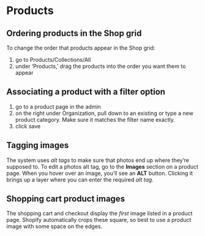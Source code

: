 # Products

## Ordering products in the Shop grid
To change the order that products appear in the Shop grid:
1. go to Products/Collections/All
2. under ‘Products,’ drag the products into the order you want them to appear

## Associating a product with a filter option
1. go to a product page in the admin
2. on the right under Organization, pull down to an existing or type a new product category. Make sure it matches the filter name exactly.
3. click save

## Tagging images
The system uses *alt tags* to make sure that photos end up where they’re supposed to. To edit a photos alt tag, go to the **Images** section on a product page. When you hover over an image, you’ll see an **ALT** button. Clicking it brings up a layer where you can enter the required *alt tag*.

## Shopping cart product images
The shopping cart and checkout display the *first* image listed in a product page. Shopify automatically crops these square, so best to use a product image with some space on the edges.